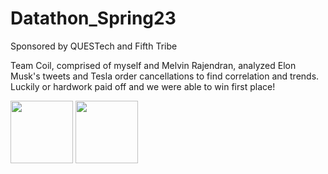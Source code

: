 # Datathon_Spring23
Sponsored by QUESTech and Fifth Tribe

Team Coil, comprised of myself and Melvin Rajendran, analyzed Elon Musk's tweets and Tesla order cancellations to find correlation and trends. 
Luckily or hardwork paid off and we were able to win first place!

<p float="center">
  <img src=![image](https://user-images.githubusercontent.com/96439440/230758485-a7f1668c-bcf7-43bd-92f7-c2a6aff9b120.png) width="100" />
  <img src=![datathonreadmess](https://user-images.githubusercontent.com/96439440/230758285-6d2f4791-af4d-4f58-979b-929329e73f82.png) width="100" /> 
</p>

